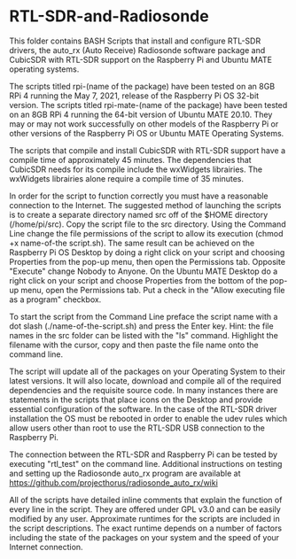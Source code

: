 # RTL-SDR-and-Radiosonde

This folder contains BASH Scripts that install and configure RTL-SDR drivers, the auto_rx (Auto Receive) Radiosonde software package and CubicSDR with RTL-SDR support on the Raspberry Pi and Ubuntu MATE operating systems.

The scripts titled rpi-(name of the package) have been tested on an 8GB RPi 4 running the May 7, 2021, release of the Raspberry Pi OS 32-bit version. The scripts titled rpi-mate-(name of the package) have been tested on an 8GB RPi 4 running the 64-bit version of Ubuntu MATE 20.10. They may or may not work successfully on other models of the Raspberry Pi or other versions of the Raspberry Pi OS or Ubuntu MATE Operating Systems. 

The scripts that compile and install CubicSDR with RTL-SDR support have a compile time of approximately 45 minutes. The dependencies that CubicSDR needs for its compile include the wxWidgets librairies. The wxWidgets librairies alone require a compile time of 35 minutes.

In order for the script to function correctly you must have a reasonable connection to the Internet. The suggested method of launching the scripts is to create a separate directory named src off of the $HOME directory (/home/pi/src). Copy the script file to the src directory. Using the Command Line change the file permissions of the script to allow its execution (chmod +x name-of-the script.sh). The same result can be achieved on the Raspberry Pi OS Desktop by doing a right click on your script and choosing Properties from the pop-up menu, then open the Permissions tab. Opposite "Execute" change Nobody to Anyone. On the Ubuntu MATE Desktop do a right click on your script and choose Properties from the bottom of the pop-up menu, open the Permissions tab.  Put a check in the "Allow executing file as a program" checkbox.

To start the script from the Command Line preface the script name with a dot slash (./name-of-the-script.sh) and press the Enter key.  Hint: the file names in the src folder can be listed with the "ls" command. Highlight the filename with the cursor, copy and then paste the file name onto the command line.

The script will update all of the packages on your Operating System to their latest versions. It will also locate, download and compile all of the required dependencies and the requisite source code. In many instances there are statements in the scripts that place icons on the Desktop and provide essential configuration of the software. In the case of the RTL-SDR driver installation the OS must be rebooted in order to enable the udev rules which allow users other than root to use the RTL-SDR USB connection to the Raspberry Pi.

The connection between the RTL-SDR and Raspberry Pi can be tested by executing "rtl_test" on the command line.  Additional instructions on testing and setting up the Radiosonde auto_rx program are available at https://github.com/projecthorus/radiosonde_auto_rx/wiki

All of the scripts have detailed inline comments that explain the function of every line in the script. They are offered under GPL v3.0 and can be easily modified by any user. Approximate runtimes for the scripts are included in the script descriptions. The exact runtime depends on a number of factors including the state of the packages on your system and the speed of your Internet connection.



